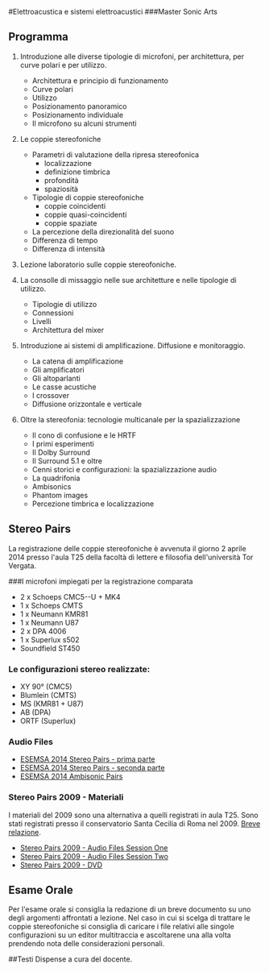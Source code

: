 #Elettroacustica e sistemi elettroacustici
###Master Sonic Arts

## Programma
1. Introduzione alle diverse tipologie di microfoni, per architettura, per curve polari e per utilizzo.
	- Architettura e principio di funzionamento
	- Curve polari
	- Utilizzo
	- Posizionamento panoramico
	- Posizionamento individuale
	- Il microfono su alcuni strumenti

2. Le coppie stereofoniche
	- Parametri di valutazione della ripresa stereofonica
		- localizzazione
		- definizione timbrica
		- profondità
		- spaziosità
	- Tipologie di coppie stereofoniche
		- coppie coincidenti
		- coppie quasi-coincidenti
		- coppie spaziate
	- La percezione della direzionalità del suono
	- Differenza di tempo
	- Differenza di intensità	

3. Lezione laboratorio sulle coppie stereofoniche.

4. La consolle di missaggio nelle sue architetture e nelle tipologie di utilizzo.
	- Tipologie di utilizzo
	- Connessioni
	- Livelli
	- Architettura del mixer

5. Introduzione ai sistemi di amplificazione. Diffusione e monitoraggio.
	- La catena di amplificazione
	- Gli amplificatori
	- Gli altoparlanti
	- Le casse acustiche
	- I crossover
	- Diffusione orizzontale e verticale

6. Oltre la stereofonia: tecnologie multicanale per la spazializzazione
	- Il cono di confusione e le HRTF
	- I primi esperimenti 
	- Il Dolby Surround
	- Il Surround 5.1 e oltre
	- Cenni storici e configurazioni: la spazializzazione audio
	- La quadrifonia
	- Ambisonics
	- Phantom images
	- Percezione timbrica e localizzazione

## Stereo Pairs
La registrazione delle coppie stereofoniche è avvenuta il giorno 2 aprile 2014 presso l'aula T25 della facoltà di lettere e filosofia dell'università Tor Vergata. 

###I microfoni impiegati per la registrazione comparata

* 2 x Schoeps CMC5--U + MK4
* 1 x Schoeps CMTS
* 1 x Neumann KMR81
* 1 x Neumann U87
* 2 x DPA 4006
* 1 x Superlux s502
* Soundfield ST450

### Le configurazioni stereo realizzate:

* XY 90° (CMC5)
* Blumlein (CMTS)
* MS (KMR81 + U87)
* AB (DPA)
* ORTF (Superlux)

### Audio Files

* [ESEMSA 2014 Stereo Pairs - prima parte](http://www.giuseppesilvi.com/__depot/Audio%20Files/ESEMSA_2014_StereoPairs_2448_part1.zip)
* [ESEMSA 2014 Stereo Pairs - seconda parte](ftp://www.giuseppesilvi.com/__depot/Audio%20Files/ESEMSA_2014_StereoPairs_2448_part2.zip)
* [ESEMSA 2014 Ambisonic Pairs](http://www.giuseppesilvi.com/__depot/Audio%20Files/ESEMSA_2014_AmbiPairs_2448.zip)

### Stereo Pairs 2009 - Materiali

I materiali del 2009 sono una alternativa a quelli registrati in aula T25. Sono stati registrati presso il conservatorio Santa Cecilia di Roma nel 2009. [Breve relazione](https://www.academia.edu/6599711/Stereo_Pairs_-_2009).

* [Stereo Pairs 2009 - Audio Files Session One](http://www.giuseppesilvi.com/__depot/2009_STEREOPAIRS/AUDIOFILES/SESSION0NE.zip)
* [Stereo Pairs 2009 - Audio Files Session Two](http://www.giuseppesilvi.com/__depot/2009_STEREOPAIRS/AUDIOFILES/SESSIONTWO.zip)
* [Stereo Pairs 2009 - DVD](http://www.giuseppesilvi.com/__depot/2009_STEREOPAIRS/STEREO_PAIRS_2009_DVD.zip)

## Esame Orale

Per l'esame orale si consiglia la redazione di un breve documento su uno degli argomenti affrontati a lezione. Nel caso in cui si scelga di trattare le coppie stereofoniche si consiglia di caricare i file relativi alle singole configurazioni su un editor multitraccia e ascoltarene una alla volta prendendo nota delle considerazioni personali.

##Testi
Dispense a cura del docente.
